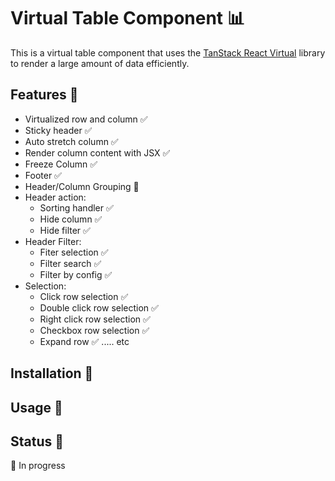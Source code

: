# Virtual Table Component 📊

This is a virtual table component that uses the [TanStack React Virtual](https://tanstack.com/react/virtual) library to render a large amount of data efficiently.

## Features 📝
- Virtualized row and column ✅
- Sticky header ✅
- Auto stretch column ✅
- Render column content with JSX ✅
- Freeze Column ✅
- Footer ✅
- Header/Column Grouping 🚧
- Header action:
    - Sorting handler ✅
    - Hide column ✅
    - Hide filter ✅
- Header Filter:
    - Fiter selection ✅
    - Filter search ✅
    - Filter by config ✅
- Selection:
    - Click row selection ✅
    - Double click row selection ✅
    - Right click row selection ✅
    - Checkbox row selection ✅
    - Expand row ✅
..... etc

## Installation 💾

## Usage 📖

## Status 🚧
🚧 In progress
